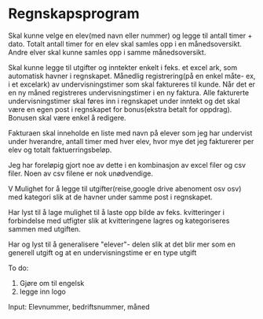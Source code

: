 # Regnskapsprogram
Skal kunne velge en elev(med navn eller nummer) og legge til antall timer + dato. Totalt antall timer for en elev skal samles opp i en månedsoversikt. Andre elver skal kunne samles opp i samme månedsoversikt. 

Skal kunne legge til utgifter og inntekter enkelt i feks. et excel ark, som automatisk havner i regnskapet.
Månedlig registrering(på en enkel måte- ex, i et excelark) av undervisningstimer som skal faktureres til kunde. Når det er en ny måned registreres undervisningstimer i en ny faktura.
Alle fakturerte undervisningstimer skal føres inn i regnskapet under inntekt og det skal være en egen post i regnskapet for bonus(ekstra betalt for oppdrag). Bonusen skal være enkel å redigere.

Fakturaen skal inneholde en liste med navn på elever som jeg har undervist under hverandre, antall timer med hver elev, hvor mye det jeg fakturerer per elev og totalt faktuerringsbeløp.

Jeg har foreløpig gjort noe av dette i en kombinasjon av excel filer og csv filer. Noen av csv filene er nok unødvendige.

V
Mulighet for å legge til utgifter(reise,google drive abenoment osv osv) med kategori slik at de havner under samme post i regnskapet.

Har lyst til å lage mulighet til å laste opp bilde av feks. kvitteringer i forbindelse med utfigter slik at kvitteringene lagres og kategoriseres sammen med utgiften.

Har og lyst til å generalisere "elever"- delen slik at det blir mer som en generell utgift og at en undervisningstime er en type utgift

To do:
1. Gjøre om til engelsk
2. legge inn logo


Input: Elevnummer, bedriftsnummer, måned
